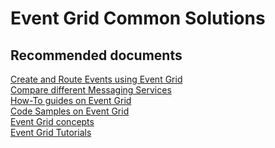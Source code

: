 <properties
	pageTitle="advisory"
	description="advisory"
	service="microsoft.eventgrid"
	resource="namespaces"
	authors="ChiragPavecha"
	displayOrder=""
	selfHelpType="generic"
	supportTopicIds="32583169,32583163,32583165,32583161,32583168,32583170,32583160,32583166,32583167"
	resourceTags=""
	productPesIds="16263"
	cloudEnvironments="public,BlackForest,Fairfax"
/>

# Event Grid Common Solutions

## **Recommended documents**
[Create and Route Events using Event Grid](https://docs.microsoft.com/azure/event-grid/custom-event-quickstart)<br>
[Compare different Messaging Services](https://docs.microsoft.com/azure/event-grid/compare-messaging-services)<br>
[How-To guides on Event Grid](https://docs.microsoft.com/azure/event-grid/post-to-custom-topic)<br>
[Code Samples on Event Grid](https://azure.microsoft.com/resources/samples/?sort=0&service=event-grid)<br> 
[Event Grid concepts](https://docs.microsoft.com/azure/event-grid/concepts)<br>
[Event Grid Tutorials](https://docs.microsoft.com/azure/event-grid/monitor-virtual-machine-changes-event-grid-logic-app)